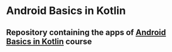 # Android Basics in Kotlin
## Repository containing the apps of [Android Basics in Kotlin](https://developer.android.com/courses/android-basics-kotlin/course) course